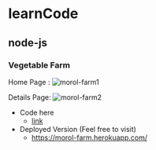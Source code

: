# learnCode

## node-js
### Vegetable Farm

Home Page :
![morol-farm1](https://user-images.githubusercontent.com/31995155/83218440-bce8f380-a18f-11ea-8aef-8b0493a12d0f.png)

Details Page:
![morol-farm2](https://user-images.githubusercontent.com/31995155/83218448-be1a2080-a18f-11ea-8580-715a6ba7c59f.png)

- Code here
  - [link](https://github.com/jinnatul/learnCode/tree/master/nodeJs/1_vegetableFarm)
- Deployed Version (Feel free to visit)  
  - https://morol-farm.herokuapp.com/
